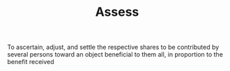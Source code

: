 ---
title: Assess
permalink: "/definitions/assess.html"
body: 1. To ascertain, adjust, and settle the respective shares to be contributed
  by several persons toward an object beneficial to them all, in proportion to the
  benefit received
published_at: '2018-07-07'
layout: post
---
